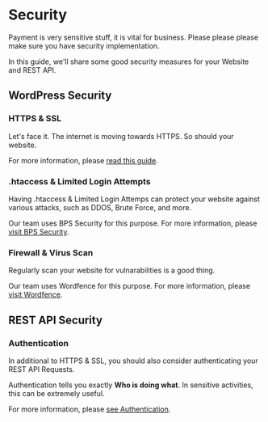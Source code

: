 # Security

Payment is very sensitive stuff, it is vital for business. Please please please make sure you have security implementation. 

In this guide, we'll share some good security measures for your Website and REST API.

## WordPress Security

### HTTPS & SSL

Let's face it. The internet is moving towards HTTPS. So should your website.

For more information, please [read this guide](https://www.briancoords.com/tech/enabling-ssl-https-wordpress/). 

### .htaccess & Limited Login Attempts

Having .htaccess & Limited Login Attemps can protect your website against various attacks, such as DDOS, Brute Force, and more.

Our team uses BPS Security for this purpose. For more information, please [visit BPS Security](https://wordpress.org/plugins/bulletproof-security/). 

### Firewall & Virus Scan

Regularly scan your website for vulnarabilities is a good thing. 

Our team uses Wordfence for this purpose. For more information, please [visit Wordfence](https://www.wordfence.com/). 

## REST API Security

### Authentication

In additional to HTTPS & SSL, you should also consider authenticating your REST API Requests. 

Authentication tells you exactly **Who is doing what**. In sensitive activities, this can be extremely useful.

For more information, please [see Authentication](./authentication).